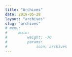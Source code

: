 ```yaml
---
title: "Archives"
date: 2019-05-28
layout: "archives"
slug: "archives"
# menu:
#     main:
#         weight: -70
#         params: 
#             icon: archives
---
```

